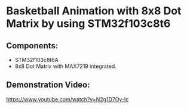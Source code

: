 # Basketball Animation with 8x8 Dot Matrix by using STM32f103c8t6

## Components:
* STM32f103c8t6A
* 8x8 Dot Matrix with MAX7219 integrated.

## Demonstration Video:

https://www.youtube.com/watch?v=N2g1D7Oy-lc